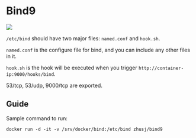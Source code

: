 # Bind9

![](https://images.microbadger.com/badges/image/zhusj/bind9.svg)

`/etc/bind` should have two major files: `named.conf` and `hook.sh`.

`named.conf` is the configure file for bind, and you can include any other
files in it.

`hook.sh` is the hook will be executed when you trigger
`http://container-ip:9000/hooks/bind`.

53/tcp, 53/udp, 9000/tcp are exported.

## Guide

Sample command to run:

```
docker run -d -it -v /srv/docker/bind:/etc/bind zhusj/bind9
```
